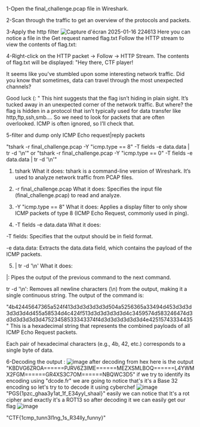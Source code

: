 1-Open the final_challenge.pcap file in Wireshark.

2-Scan through the traffic to get an overview of the protocols and packets.

3-Apply the http filter 
![Capture d'écran 2025-01-16 224613](https://github.com/user-attachments/assets/3f313e2f-1873-44a6-8694-b8482c8c1955)
Here you can notice a file in the Get request named flag.txt 
Follow the HTTP stream to view the contents of flag.txt:

4-Right-click on the HTTP packet → Follow → HTTP Stream.
The contents of flag.txt will be displayed:
"Hey there, CTF player!

It seems like you've stumbled upon some interesting network traffic. 
Did you know that sometimes, data can travel through the most unexpected channels?

Good luck (: "
This hint suggests that the flag isn’t hiding in plain sight. It’s tucked away in an unexpected corner of the network traffic. But where?
the flag is hidden in a protocol that isn’t typically used for data transfer like http,ftp,ssh,smb....
So we need to look for packets that are often overlooked. ICMP is often ignored, so I’ll check that.

5-filter and dump only ICMP Echo request|reply packets

"tshark -r final_challenge.pcap -Y "icmp.type == 8" -T fields -e data.data | tr -d '\n'" or 
"tshark -r final_challenge.pcap -Y "icmp.type == 0" -T fields -e data.data | tr -d '\n'"
1. tshark
What it does: tshark is a command-line version of Wireshark. It’s used to analyze network traffic from PCAP files.

2. -r final_challenge.pcap
What it does: Specifies the input file (final_challenge.pcap) to read and analyze.

3. -Y "icmp.type == 8"
What it does: Applies a display filter to only show ICMP packets of type 8 (ICMP Echo Request, commonly used in ping).

4. -T fields -e data.data
What it does:

-T fields: Specifies that the output should be in field format.

-e data.data: Extracts the data.data field, which contains the payload of the ICMP packets.

5. | tr -d '\n'
What it does:

|: Pipes the output of the previous command to the next command.

tr -d '\n': Removes all newline characters (\n) from the output, making it a single continuous string.
The output of the command is:

"4b42445647365a524f413d3d3d3d3d3d504a5256365a33494d453d3d3d3d3d3d4d455a58534d4c424f513d3d3d3d3d3d4c3459574d583246474d3d3d3d3d3d3d47523458533343374f4d3d3d3d3d3d3d4e42515743334435"
This is a hexadecimal string that represents the combined payloads of all ICMP Echo Request packets.

Each pair of hexadecimal characters (e.g., 4b, 42, etc.) corresponds to a single byte of data.

6-Decoding the output : 
![image](https://github.com/user-attachments/assets/3813e710-8188-498a-b116-c61993ba7f4d)
after decoding from hex here is the output 
"KBDVG6ZROA======PJRV6Z3IME======MEZXSMLBOQ======L4YWMX2FGM======GR4XS3C7OM======NBQWC3D5"
if we try to identify its encoding using "dcode.fr" we are going to notice that's it's a Base 32 encoding 
so let's try to to decode it using cyberchef 
![image](https://github.com/user-attachments/assets/a0bdba21-9c3f-4f1e-abcc-f7252250f5f9)
"PGS{1pzc_ghaa3y1at_1f_E34yyl_shaal}"
easily we can notice that It's a rot cipher and exactly it's a ROT13 
so after decoding it we can easily get our flag 
![image](https://github.com/user-attachments/assets/308ee1ca-5f01-4b7e-95eb-0d7df7cb895d)

"CTF{1cmp_tunn3l1ng_1s_R34lly_funny}"
